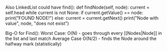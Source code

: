 Also LinkedList could have find():
	def findNode(self, node):
		current = self.head
		while current is not None:
			if current.getValue() == node:
				print("FOUND NODE!")
			else: 
				current = current.getNext()
		print("Node with value", node, "does not exist")

Big-O for Find():
	Worst Case: O(N) - goes through every [[Nodes|Node]] in the list and last match
	Average Case O(N/2) - finds the Node around the halfway mark (statistically)